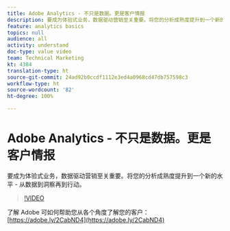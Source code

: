 ```yaml
---
title: Adobe Analytics - 不只是数据。更是客户情报
description: 要成为体验式业务，数据驱动营销至关重要。将您的分析成熟度提升到一个新的水平 - 从数据到洞察再到行动。
feature: analytics basics
topics: null
audience: all
activity: understand
doc-type: value video
team: Technical Marketing
kt: 4384
translation-type: ht
source-git-commit: 24ad92b0ccdf1112e3ed4a0968cd47db757598c3
workflow-type: ht
source-wordcount: '82'
ht-degree: 100%

---
```



# Adobe Analytics - 不只是数据。更是客户情报

要成为体验式业务，数据驱动营销至关重要。将您的分析成熟度提升到一个新的水平 - 从数据到洞察再到行动。

>[!VIDEO](https://video.tv.adobe.com/v/31502/?quality=12)

了解 Adobe 可如何帮助您从各个角度了解您的客户：[https://adobe.ly/2CabND4](https://adobe.ly/2CabND4)
